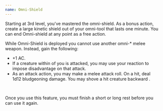 ```yaml
---
name: Omni-Shield
---
```

Starting at 3rd level, you've mastered the omni-shield. As a bonus action, create a large kinetic shield out
of your omni-tool that lasts one minute. You can end Omni-shield at any point as a free action.

While Omni-Shield is deployed you cannot use another omni-* melee weapon. Instead, gain the following:

* +1 AC.
* If a creature within <me-distance length="5" /> of you is attacked, you may use your reaction to impose disadvantage on that attack.
* As an attack action, you may make a melee attack roll. On a hit, deal 1d12 bludgeoning damage. You may shove a
hit creature backward <me-distance length="5" />.

<br>

Once you use this feature, you must finish a short or long rest before you can use it again.
